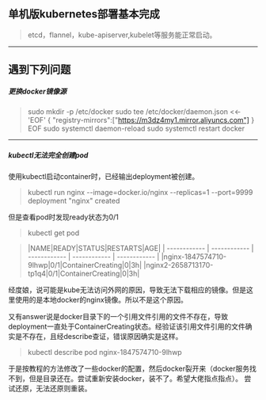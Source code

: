 ## 单机版kubernetes部署基本完成
>etcd，flannel，kube-apiserver,kubelet等服务能正常启动。

___

## 遇到下列问题
##### 更换docker镜像源
>sudo mkdir -p /etc/docker
sudo tee /etc/docker/daemon.json <<-'EOF'
{
   "registry-mirrors":["https://m3dz4my1.mirror.aliyuncs.com"]
}
EOF
sudo systemctl daemon-reload
sudo systemctl restart docker

___

##### kubectl无法完全创建pod
使用kubectl启动container时，已经输出deployment被创建。
>kubectl run nginx --image=docker.io/nginx --replicas=1 --port=9999
deployment "nginx" created

但是查看pod时发现ready状态为0/1
>kubectl get pod

>|NAME|READY|STATUS|RESTARTS|AGE|
| ------------ | ------------ | ------------ | ------------ | ------------ |
|nginx-1847574710-9lhwp|0/1|ContainerCreating|0|3h|
|nginx2-2658713170-tp1q4|0/1|ContainerCreating|0|3h|

经度娘，说可能是kube无法访问外网的原因，导致无法下载相应的镜像。但是这里使用的是本地docker的nginx镜像。所以不是这个原因。

又有answer说是docker目录下的一个引用文件引用的文件不存在，导致deployment一直处于ContainerCreating状态。经验证该引用文件引用的文件确实是不存在，且经describe查证，错误原因确实是这样。
>kubectl describe pod nginx-1847574710-9lhwp

于是按教程的方法修改了一些docker的配置，然后docker裂开来（docker服务找不到，但是目录还在。尝试重新安装docker，装不了。希望大佬指点指点）。
尝试还原，无法还原则重装。
